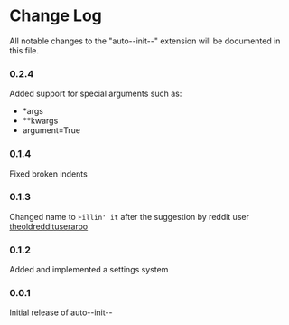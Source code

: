 # Change Log
All notable changes to the "auto--init--" extension will be documented in this file.

### 0.2.4
Added support for special arguments such as:
- *args
- **kwargs
- argument=True

### 0.1.4
Fixed broken indents

### 0.1.3
Changed name to `Fillin' it` after the suggestion by reddit user [theoldreddituseraroo](https://www.reddit.com/user/theoldreddituseraroo/)

### 0.1.2
Added and implemented a settings system

### 0.0.1
Initial release of auto--init--